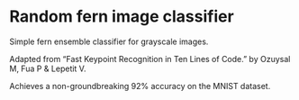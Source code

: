 # Random fern image classifier
Simple fern ensemble classifier for grayscale images.

Adapted from “Fast Keypoint Recognition in Ten Lines of Code.” by Ozuysal M, Fua P & Lepetit V.

Achieves a non-groundbreaking 92% accuracy on the MNIST dataset.
